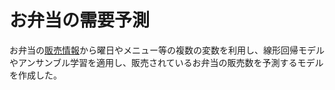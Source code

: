 お弁当の需要予測
====

お弁当の[販売情報](https://signate.jp/competitions/24/data)から曜日やメニュー等の複数の変数を利用し、線形回帰モデルやアンサンブル学習を適用し、販売されているお弁当の販売数を予測するモデルを作成した。